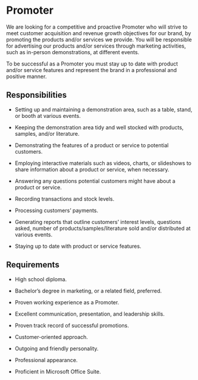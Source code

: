 # Promoter

We are looking for a competitive and proactive Promoter who will strive to meet customer acquisition and revenue growth objectives for our brand, by promoting the products and/or services we provide. You will be responsible for advertising our products and/or services through marketing activities, such as in-person demonstrations, at different events.

To be successful as a Promoter you must stay up to date with product and/or service features and represent the brand in a professional and positive manner.

## Responsibilities

* Setting up and maintaining a demonstration area, such as a table, stand, or booth at various events.

* Keeping the demonstration area tidy and well stocked with products, samples, and/or literature.

* Demonstrating the features of a product or service to potential customers.

* Employing interactive materials such as videos, charts, or slideshows to share information about a product or service, when necessary.

* Answering any questions potential customers might have about a product or service.

* Recording transactions and stock levels.

* Processing customers’ payments.

* Generating reports that outline customers’ interest levels, questions asked, number of products/samples/literature sold and/or distributed at various events.

* Staying up to date with product or service features.

## Requirements

* High school diploma.

* Bachelor’s degree in marketing, or a related field, preferred.

* Proven working experience as a Promoter.

* Excellent communication, presentation, and leadership skills.

* Proven track record of successful promotions.

* Customer-oriented approach.

* Outgoing and friendly personality.

* Professional appearance.

* Proficient in Microsoft Office Suite.

